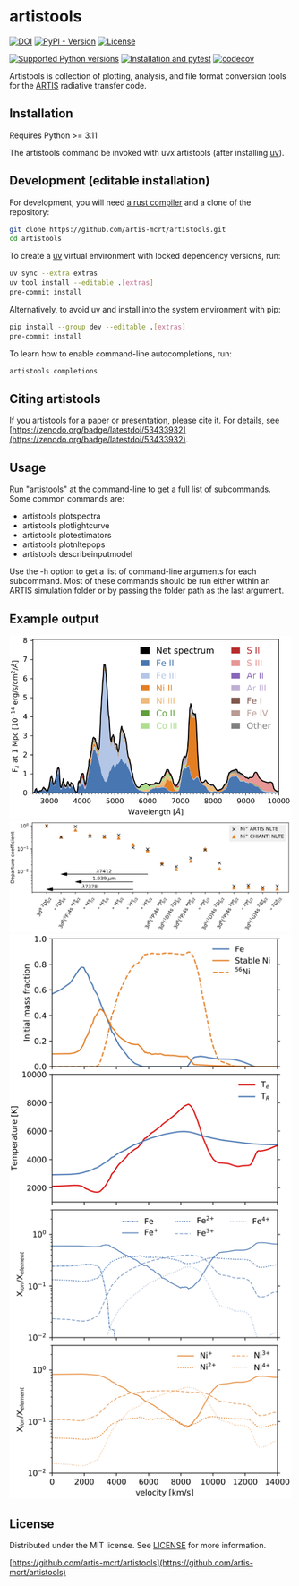 # artistools

[![DOI](https://zenodo.org/badge/53433932.svg)](https://zenodo.org/badge/latestdoi/53433932)
[![PyPI - Version](https://img.shields.io/pypi/v/artistools)](https://pypi.org/project/artistools)
[![License](https://img.shields.io/github/license/artis-mcrt/artistools)](https://github.com/artis-mcrt/artistools/blob/main/LICENSE)

[![Supported Python versions](https://img.shields.io/pypi/pyversions/artistools)](https://pypi.org/project/artistools/)
[![Installation and pytest](https://github.com/artis-mcrt/artistools/actions/workflows/pytest.yml/badge.svg)](https://github.com/artis-mcrt/artistools/actions/workflows/pytest.yml)
[![codecov](https://codecov.io/gh/artis-mcrt/artistools/branch/main/graph/badge.svg?token=XFlarJqeZd)](https://codecov.io/gh/artis-mcrt/artistools)

Artistools is collection of plotting, analysis, and file format conversion tools for the [ARTIS](https://github.com/artis-mcrt/artis) radiative transfer code.

## Installation
Requires Python >= 3.11

The artistools command be invoked with uvx artistools (after installing [uv](https://docs.astral.sh/uv/getting-started/installation/)).

## Development (editable installation)
For development, you will need [a rust compiler](https://www.rust-lang.org/tools/install) and a clone of the repository:
```sh
git clone https://github.com/artis-mcrt/artistools.git
cd artistools
```

To create a [uv](https://docs.astral.sh/uv/getting-started/installation/) virtual environment with locked dependency versions, run:
```sh
uv sync --extra extras
uv tool install --editable .[extras]
pre-commit install
```

Alternatively, to avoid uv and install into the system environment with pip:
```sh
pip install --group dev --editable .[extras]
pre-commit install
```

To learn how to enable command-line autocompletions, run:
```sh
artistools completions
```

## Citing artistools

If you artistools for a paper or presentation, please cite it. For details, see [https://zenodo.org/badge/latestdoi/53433932](https://zenodo.org/badge/latestdoi/53433932).

## Usage
Run "artistools" at the command-line to get a full list of subcommands. Some common commands are:
- artistools plotspectra
- artistools plotlightcurve
- artistools plotestimators
- artistools plotnltepops
- artistools describeinputmodel

Use the -h option to get a list of command-line arguments for each subcommand. Most of these commands should be run either within an ARTIS simulation folder or by passing the folder path as the last argument.

## Example output

![Emission plot](https://github.com/artis-mcrt/artistools/raw/main/images/fig-emission.png)
![NLTE plot](https://github.com/artis-mcrt/artistools/raw/main/images/fig-nlte-Ni.png)
![Estimator plot](https://github.com/artis-mcrt/artistools/raw/main/images/fig-estimators.png)

## License
Distributed under the MIT license. See [LICENSE](https://github.com/artis-mcrt/artistools/blob/main/LICENSE.txt) for more information.

[https://github.com/artis-mcrt/artistools](https://github.com/artis-mcrt/artistools)

